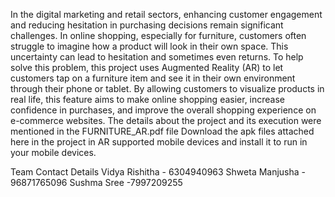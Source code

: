 In the digital marketing and retail sectors, enhancing customer engagement and reducing hesitation in purchasing decisions remain significant challenges.
In online shopping, especially for furniture, customers often struggle to imagine how a product will look in their own space. 
This uncertainty can lead to hesitation and sometimes even returns. To help solve this problem, this project uses Augmented Reality (AR) to let customers tap on a furniture item and see it in their own environment through their phone or tablet.
By allowing customers to visualize products in real life, this feature aims to make online shopping easier, increase confidence in purchases, and improve the overall shopping experience on e-commerce websites.
The details about the project and its execution were mentioned in the FURNITURE_AR.pdf file
Download the apk files attached here in the project in AR supported mobile devices and install it to run in your mobile devices.


Team Contact Details
Vidya Rishitha - 6304940963
Shweta Manjusha - 96871765096
Sushma Sree -7997209255
